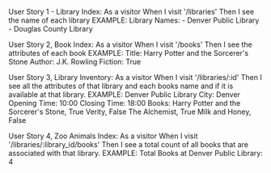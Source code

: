 User Story 1 - Library Index:
As a visitor
When I visit '/libraries'
Then I see the name of each library
EXAMPLE:
  Library Names: 
    - Denver Public Library
    - Douglas County Library

User Story 2, Book Index:
As a visitor
When I visit '/books'
Then I see the attributes of each book
EXAMPLE: 
  Title: Harry Potter and the Sorcerer's Stone
  Author: J.K. Rowling
  Fiction: True

User Story 3, Library Inventory:
As a visitor
When I visit '/libraries/:id'
Then I see all the attributes of that library and each books name and if it is available at that library.
EXAMPLE:
Denver Public Library 
  City: Denver
  Opening Time: 10:00
  Closing Time: 18:00
  Books:  Harry Potter and the Sorcerer's Stone, True
          Verity, False
          The Alchemist, True
          Milk and Honey, False

User Story 4, Zoo Animals Index:
As a visitor
When I visit '/libraries/:library_id/books'
Then I see a total count of all books that are associated with that library.
EXAMPLE:
 Total Books at Denver Public Library: 4